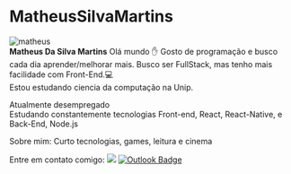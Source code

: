 

# MatheusSilvaMartins
<img src="http://github.com/MatheusSilvaMartins.png" alt="matheus"/> <br/>
**Matheus Da Silva Martins** Olá mundo :hand: Gosto de programação e busco cada dia aprender/melhorar mais. Busco ser FullStack, mas tenho mais facilidade com Front-End.:computer: 
<br/>Estou estudando ciencia da computação na Unip.

Atualmente desempregado <br/>
Estudando constantemente tecnologias Front-end, React, React-Native, e Back-End, Node.js

Sobre mim: Curto tecnologias, games, leitura e cinema

Entre em contato comigo: [![](https://img.shields.io/badge/Linkedin-blue)](https://www.linkedin.com/in/matheus-martins-8a031015b/) [![Outlook Badge](https://img.shields.io/badge/matheus_smartins96@hotmail.com-blue)](mailto:matheus_smartins96@hotmail.com)

<!---
- 👋 Hi, I’m @MatheusSilvaMartins
- 👀 I’m interested in ...
- 🌱 I’m currently learning ...
- 💞️ I’m looking to collaborate on ...
- 📫 How to reach me ...
MatheusSilvaMartins/MatheusSilvaMartins is a ✨ special ✨ repository because its `README.md` (this file) appears on your GitHub profile.
You can click the Preview link to take a look at your changes.
--->
